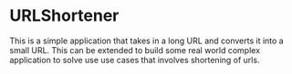 # URLShortener
This is a simple application that takes in a long URL and converts it into a small URL. This can be extended to build some real world complex application to solve use use cases that involves shortening of urls.
